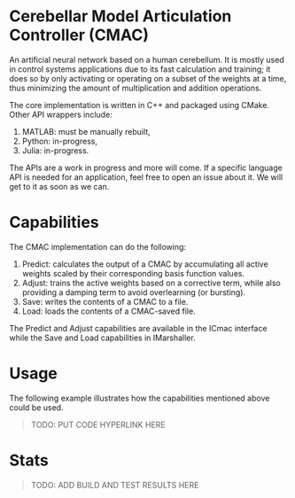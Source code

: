# Cerebellar Model Articulation Controller (CMAC)
An artificial neural network based on a human cerebellum. It is mostly used in control systems applications due to its fast calculation and training; it does so by only activating or operating on a subset of the weights at a time, thus minimizing the amount of multiplication and addition operations. 

The core implementation is written in C++ and packaged using CMake. Other API wrappers include:
1. MATLAB: must be manually rebuilt,
2. Python: in-progress,
3. Julia: in-progress.

The APIs are a work in progress and more will come. If a specific language API is needed for an application, feel free to open an issue about it. We will get to it as soon as we can. 

# Capabilities
The CMAC implementation can do the following:
1. Predict: calculates the output of a CMAC by accumulating all active weights scaled by their corresponding basis function values.
2. Adjust: trains the active weights based on a corrective term, while also providing a damping term to avoid overlearning (or bursting). 
3. Save: writes the contents of a CMAC to a file.
4. Load: loads the contents of a CMAC-saved file. 

The Predict and Adjust capabilities are available in the ICmac interface while the Save and Load capabilities in IMarshaller. 

# Usage
The following example illustrates how the capabilities mentioned above could be used. 

> TODO: PUT CODE HYPERLINK HERE

# Stats
> TODO: ADD BUILD AND TEST RESULTS HERE





